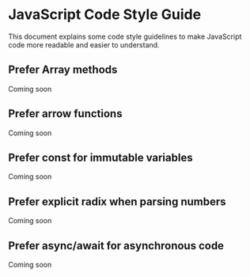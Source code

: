 # JavaScript Code Style Guide

This document explains some code style guidelines to make JavaScript code more
readable and easier to understand.

## Prefer Array methods

Coming soon

## Prefer arrow functions

Coming soon

## Prefer const for immutable variables

Coming soon

## Prefer explicit radix when parsing numbers

Coming soon

## Prefer async/await for asynchronous code

Coming soon
